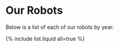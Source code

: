 ---
---

# Our Robots

Below is a list of each of our robots by year:

{% include list.liquid all=true %}